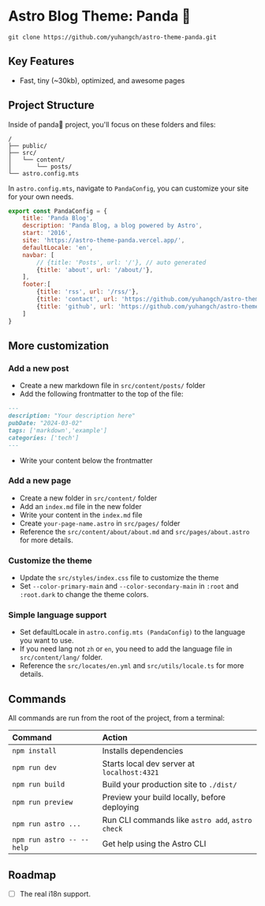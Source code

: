 # Astro Blog Theme: Panda 🐼

```
git clone https://github.com/yuhangch/astro-theme-panda.git
```
## Key Features

- Fast, tiny (~30kb), optimized, and awesome pages


##  Project Structure

Inside of panda🐼 project, you'll focus on these folders and files:

```
/
├── public/
├── src/
│   └── content/
│       └── posts/
└── astro.config.mts
```

In `astro.config.mts`, navigate to `PandaConfig`, you can customize your site for your own needs.

```javascript
export const PandaConfig = {
    title: 'Panda Blog',
    description: 'Panda Blog, a blog powered by Astro',
    start: '2016',
    site: 'https://astro-theme-panda.vercel.app/',
    defaultLocale: 'en',
    navbar: [
        // {title: 'Posts', url: '/'}, // auto generated
        {title: 'about', url: '/about/'},
    ],
    footer:[
        {title: 'rss', url: '/rss/'},
        {title: 'contact', url: 'https://github.com/yuhangch/astro-theme-panda/issues/new'},
        {title: 'github', url: 'https://github.com/yuhangch/astro-theme-panda'},
    ]
}
```

## More customization

### Add a new post

- Create a new markdown file in `src/content/posts/` folder
- Add the following frontmatter to the top of the file:

```markdown
---
description: "Your description here"
pubDate: "2024-03-02"
tags: ['markdown','example']
categories: ['tech']
---
```

- Write your content below the frontmatter

### Add a new page

- Create a new folder in `src/content/` folder
- Add an `index.md` file in the new folder
- Write your content in the `index.md` file
- Create `your-page-name.astro` in `src/pages/` folder
- Reference the `src/content/about/about.md` and `src/pages/about.astro` for more details.


### Customize the theme

- Update the `src/styles/index.css` file to customize the theme
- Set `--color-primary-main` and `--color-secondary-main` in `:root` and `:root.dark` to change the theme colors.


### Simple language support

- Set defaultLocale in `astro.config.mts (PandaConfig)` to the language you want to use.
- If you need lang not `zh` or `en`, you need to add the language file in `src/content/lang/` folder.
- Reference the `src/locates/en.yml` and `src/utils/locale.ts` for more details.


##  Commands

All commands are run from the root of the project, from a terminal:

| Command                   | Action                                           |
| :------------------------ |:-------------------------------------------------|
| `npm install`             | Installs dependencies                            |
| `npm run dev`             | Starts local dev server at `localhost:4321`      |
| `npm run build`           | Build your production site to `./dist/`          |
| `npm run preview`         | Preview your build locally, before deploying     |
| `npm run astro ...`       | Run CLI commands like `astro add`, `astro check` |
| `npm run astro -- --help` | Get help using the Astro CLI                     |


## Roadmap

- [ ] The real i18n support.
